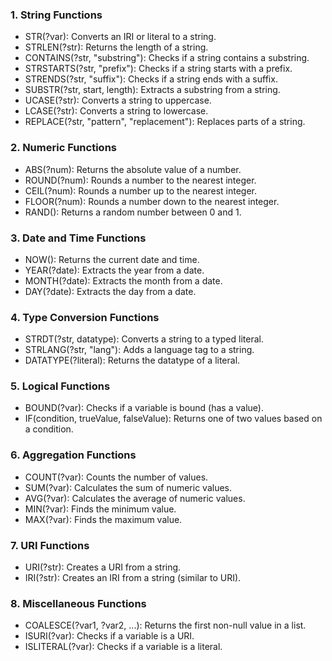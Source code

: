 ### 1. String Functions
- STR(?var): Converts an IRI or literal to a string.
- STRLEN(?str): Returns the length of a string.
- CONTAINS(?str, "substring"): Checks if a string contains a substring.
- STRSTARTS(?str, "prefix"): Checks if a string starts with a prefix.
- STRENDS(?str, "suffix"): Checks if a string ends with a suffix.
- SUBSTR(?str, start, length): Extracts a substring from a string.
- UCASE(?str): Converts a string to uppercase.
- LCASE(?str): Converts a string to lowercase.
- REPLACE(?str, "pattern", "replacement"): Replaces parts of a string.

### 2. Numeric Functions
- ABS(?num): Returns the absolute value of a number.
- ROUND(?num): Rounds a number to the nearest integer.
- CEIL(?num): Rounds a number up to the nearest integer.
- FLOOR(?num): Rounds a number down to the nearest integer.
- RAND(): Returns a random number between 0 and 1.

### 3. Date and Time Functions
- NOW(): Returns the current date and time.
- YEAR(?date): Extracts the year from a date.
- MONTH(?date): Extracts the month from a date.
- DAY(?date): Extracts the day from a date.

### 4. Type Conversion Functions
- STRDT(?str, datatype): Converts a string to a typed literal.
- STRLANG(?str, "lang"): Adds a language tag to a string.
- DATATYPE(?literal): Returns the datatype of a literal.

### 5. Logical Functions
- BOUND(?var): Checks if a variable is bound (has a value).
- IF(condition, trueValue, falseValue): Returns one of two values based on a condition.

### 6. Aggregation Functions
- COUNT(?var): Counts the number of values.
- SUM(?var): Calculates the sum of numeric values.
- AVG(?var): Calculates the average of numeric values.
- MIN(?var): Finds the minimum value.
- MAX(?var): Finds the maximum value.

### 7. URI Functions
- URI(?str): Creates a URI from a string.
- IRI(?str): Creates an IRI from a string (similar to URI).

### 8. Miscellaneous Functions
- COALESCE(?var1, ?var2, ...): Returns the first non-null value in a list.
- ISURI(?var): Checks if a variable is a URI.
- ISLITERAL(?var): Checks if a variable is a literal.